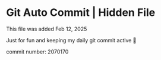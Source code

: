 # Git Auto Commit | Hidden File

This file was added Feb 12, 2025

Just for fun and keeping my daily git commit active 🤪

commit number: 2070170
